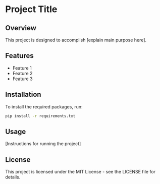 # Project Title

## Overview
This project is designed to accomplish [explain main purpose here].

## Features
- Feature 1
- Feature 2
- Feature 3

## Installation
To install the required packages, run:
```bash
pip install -r requirements.txt
```

## Usage
[Instructions for running the project]

## License
This project is licensed under the MIT License - see the LICENSE file for details.

